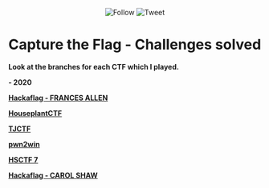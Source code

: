 <p align="center">
    <img alt="Follow" src="https://img.shields.io/github/followers/EffectRenan?style=social">
    <img alt="Tweet" src="https://img.shields.io/twitter/follow/EffectRenan?label=Follow&style=social">
</p>

# Capture the Flag - Challenges solved

**Look at the branches for each CTF which I played.**

**- 2020**

**[Hackaflag - FRANCES ALLEN](https://github.com/EffectRenan/CTF/tree/hackaflag_2020_FRANCES-ALLEN)**

**[HouseplantCTF](https://github.com/EffectRenan/CTF/tree/HouseplantCTF_2020)**

**[TJCTF](https://github.com/EffectRenan/CTF/tree/TJCTF_2020)**

**[pwn2win](https://github.com/EffectRenan/CTF/tree/pwn2win)**

**[HSCTF 7](https://github.com/EffectRenan/CTF/tree/HSCTF7_2020)**

**[Hackaflag - CAROL SHAW](https://github.com/EffectRenan/CTF/tree/hackaflag_2020_CAROL-SHAW)**
